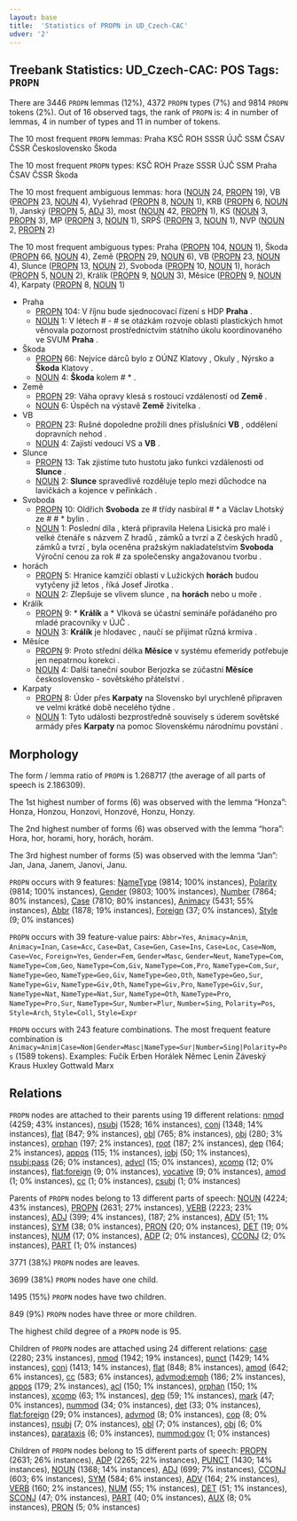 ```yaml
---
layout: base
title:  'Statistics of PROPN in UD_Czech-CAC'
udver: '2'
---
```


## Treebank Statistics: UD_Czech-CAC: POS Tags: `PROPN`

There are 3446 `PROPN` lemmas (12%), 4372 `PROPN` types (7%) and 9814 `PROPN` tokens (2%).
Out of 16 observed tags, the rank of `PROPN` is: 4 in number of lemmas, 4 in number of types and 11 in number of tokens.

The 10 most frequent `PROPN` lemmas: Praha KSČ ROH SSSR ÚJČ SSM ČSAV ČSSR Československo Škoda

The 10 most frequent `PROPN` types:  KSČ ROH Praze SSSR ÚJČ SSM Praha ČSAV ČSSR Škoda

The 10 most frequent ambiguous lemmas: hora ([NOUN]() 24, [PROPN]() 19), VB ([PROPN]() 23, [NOUN]() 4), Vyšehrad ([PROPN]() 8, [NOUN]() 1), KRB ([PROPN]() 6, [NOUN]() 1), Janský ([PROPN]() 5, [ADJ]() 3), most ([NOUN]() 42, [PROPN]() 1), KS ([NOUN]() 3, [PROPN]() 3), MP ([PROPN]() 3, [NOUN]() 1), SRPŠ ([PROPN]() 3, [NOUN]() 1), NVP ([NOUN]() 2, [PROPN]() 2)

The 10 most frequent ambiguous types:  Praha ([PROPN]() 104, [NOUN]() 1), Škoda ([PROPN]() 66, [NOUN]() 4), Země ([PROPN]() 29, [NOUN]() 6), VB ([PROPN]() 23, [NOUN]() 4), Slunce ([PROPN]() 13, [NOUN]() 2), Svoboda ([PROPN]() 10, [NOUN]() 1), horách ([PROPN]() 5, [NOUN]() 2), Králík ([PROPN]() 9, [NOUN]() 3), Měsíce ([PROPN]() 9, [NOUN]() 4), Karpaty ([PROPN]() 8, [NOUN]() 1)


* Praha
  * [PROPN]() 104: V říjnu bude sjednocovací řízení s HDP <b>Praha</b> .
  * [NOUN]() 1: V létech # - # se otázkám rozvoje oblasti plastických hmot věnovala pozornost prostřednictvím státního úkolu koordinovaného ve SVUM <b>Praha</b> .
* Škoda
  * [PROPN]() 66: Nejvíce dárců bylo z OÚNZ Klatovy , Okuly , Nýrsko a <b>Škoda</b> Klatovy .
  * [NOUN]() 4: <b>Škoda</b> kolem # * .
* Země
  * [PROPN]() 29: Váha opravy klesá s rostoucí vzdáleností od <b>Země</b> .
  * [NOUN]() 6: Úspěch na výstavě <b>Země</b> živitelka .
* VB
  * [PROPN]() 23: Rušné dopoledne prožili dnes příslušníci <b>VB</b> , oddělení dopravních nehod .
  * [NOUN]() 4: Zajistí vedoucí VS a <b>VB</b> .
* Slunce
  * [PROPN]() 13: Tak zjistíme tuto hustotu jako funkci vzdálenosti od <b>Slunce</b> .
  * [NOUN]() 2: <b>Slunce</b> spravedlivě rozděluje teplo mezi důchodce na lavičkách a kojence v peřinkách .
* Svoboda
  * [PROPN]() 10: Oldřich <b>Svoboda</b> ze # třídy nasbíral # * a Václav Lhotský ze # # * bylin .
  * [NOUN]() 1: Poslední díla , která připravila Helena Lisická pro malé i velké čtenáře s názvem Z hradů , zámků a tvrzí a Z českých hradů , zámků a tvrzí , byla oceněna pražským nakladatelstvím <b>Svoboda</b> Výroční cenou za rok # za společensky angažovanou tvorbu .
* horách
  * [PROPN]() 5: Hranice kamzičí oblasti v Lužických <b>horách</b> budou vytyčeny již letos , říká Josef Jirotka .
  * [NOUN]() 2: Zlepšuje se vlivem slunce , na <b>horách</b> nebo u moře .
* Králík
  * [PROPN]() 9: * <b>Králík</b> a * Vlková se účastní semináře pořádaného pro mladé pracovníky v ÚJČ .
  * [NOUN]() 3: <b>Králík</b> je hlodavec , naučí se přijímat různá krmiva .
* Měsíce
  * [PROPN]() 9: Proto střední délka <b>Měsíce</b> v systému efemeridy potřebuje jen nepatrnou korekci .
  * [NOUN]() 4: Další taneční soubor Berjozka se zúčastní <b>Měsíce</b> československo - sovětského přátelství .
* Karpaty
  * [PROPN]() 8: Úder přes <b>Karpaty</b> na Slovensko byl urychleně připraven ve velmi krátké době necelého týdne .
  * [NOUN]() 1: Tyto události bezprostředně souvisely s úderem sovětské armády přes <b>Karpaty</b> na pomoc Slovenskému národnímu povstání .

## Morphology

The form / lemma ratio of `PROPN` is 1.268717 (the average of all parts of speech is 2.186309).

The 1st highest number of forms (6) was observed with the lemma “Honza”: Honza, Honzou, Honzovi, Honzové, Honzu, Honzy.

The 2nd highest number of forms (6) was observed with the lemma “hora”: Hora, hor, horami, hory, horách, horám.

The 3rd highest number of forms (5) was observed with the lemma “Jan”: Jan, Jana, Janem, Janovi, Janu.

`PROPN` occurs with 9 features: [NameType](cs_cac-feat-NameType.html) (9814; 100% instances), [Polarity](cs_cac-feat-Polarity.html) (9814; 100% instances), [Gender](cs_cac-feat-Gender.html) (9803; 100% instances), [Number](cs_cac-feat-Number.html) (7864; 80% instances), [Case](cs_cac-feat-Case.html) (7810; 80% instances), [Animacy](cs_cac-feat-Animacy.html) (5431; 55% instances), [Abbr](cs_cac-feat-Abbr.html) (1878; 19% instances), [Foreign](cs_cac-feat-Foreign.html) (37; 0% instances), [Style](cs_cac-feat-Style.html) (9; 0% instances)

`PROPN` occurs with 39 feature-value pairs: `Abbr=Yes`, `Animacy=Anim`, `Animacy=Inan`, `Case=Acc`, `Case=Dat`, `Case=Gen`, `Case=Ins`, `Case=Loc`, `Case=Nom`, `Case=Voc`, `Foreign=Yes`, `Gender=Fem`, `Gender=Masc`, `Gender=Neut`, `NameType=Com`, `NameType=Com,Geo`, `NameType=Com,Giv`, `NameType=Com,Pro`, `NameType=Com,Sur`, `NameType=Geo`, `NameType=Geo,Giv`, `NameType=Geo,Oth`, `NameType=Geo,Sur`, `NameType=Giv`, `NameType=Giv,Oth`, `NameType=Giv,Pro`, `NameType=Giv,Sur`, `NameType=Nat`, `NameType=Nat,Sur`, `NameType=Oth`, `NameType=Pro`, `NameType=Pro,Sur`, `NameType=Sur`, `Number=Plur`, `Number=Sing`, `Polarity=Pos`, `Style=Arch`, `Style=Coll`, `Style=Expr`

`PROPN` occurs with 243 feature combinations.
The most frequent feature combination is `Animacy=Anim|Case=Nom|Gender=Masc|NameType=Sur|Number=Sing|Polarity=Pos` (1589 tokens).
Examples: Fučík Erben Horálek Němec Lenin Záveský Kraus Huxley Gottwald Marx


## Relations

`PROPN` nodes are attached to their parents using 19 different relations: [nmod](cs_cac-dep-nmod.html) (4259; 43% instances), [nsubj](cs_cac-dep-nsubj.html) (1528; 16% instances), [conj](cs_cac-dep-conj.html) (1348; 14% instances), [flat](cs_cac-dep-flat.html) (847; 9% instances), [obl](cs_cac-dep-obl.html) (765; 8% instances), [obj](cs_cac-dep-obj.html) (280; 3% instances), [orphan](cs_cac-dep-orphan.html) (197; 2% instances), [root](cs_cac-dep-root.html) (187; 2% instances), [dep](cs_cac-dep-dep.html) (164; 2% instances), [appos](cs_cac-dep-appos.html) (115; 1% instances), [iobj](cs_cac-dep-iobj.html) (50; 1% instances), [nsubj:pass](cs_cac-dep-nsubj:pass.html) (26; 0% instances), [advcl](cs_cac-dep-advcl.html) (15; 0% instances), [xcomp](cs_cac-dep-xcomp.html) (12; 0% instances), [flat:foreign](cs_cac-dep-flat:foreign.html) (9; 0% instances), [vocative](cs_cac-dep-vocative.html) (9; 0% instances), [amod](cs_cac-dep-amod.html) (1; 0% instances), [cc](cs_cac-dep-cc.html) (1; 0% instances), [csubj](cs_cac-dep-csubj.html) (1; 0% instances)

Parents of `PROPN` nodes belong to 13 different parts of speech: [NOUN](cs_cac-pos-NOUN.html) (4224; 43% instances), [PROPN](cs_cac-pos-PROPN.html) (2631; 27% instances), [VERB](cs_cac-pos-VERB.html) (2223; 23% instances), [ADJ](cs_cac-pos-ADJ.html) (399; 4% instances),  (187; 2% instances), [ADV](cs_cac-pos-ADV.html) (51; 1% instances), [SYM](cs_cac-pos-SYM.html) (38; 0% instances), [PRON](cs_cac-pos-PRON.html) (20; 0% instances), [DET](cs_cac-pos-DET.html) (19; 0% instances), [NUM](cs_cac-pos-NUM.html) (17; 0% instances), [ADP](cs_cac-pos-ADP.html) (2; 0% instances), [CCONJ](cs_cac-pos-CCONJ.html) (2; 0% instances), [PART](cs_cac-pos-PART.html) (1; 0% instances)

3771 (38%) `PROPN` nodes are leaves.

3699 (38%) `PROPN` nodes have one child.

1495 (15%) `PROPN` nodes have two children.

849 (9%) `PROPN` nodes have three or more children.

The highest child degree of a `PROPN` node is 95.

Children of `PROPN` nodes are attached using 24 different relations: [case](cs_cac-dep-case.html) (2280; 23% instances), [nmod](cs_cac-dep-nmod.html) (1942; 19% instances), [punct](cs_cac-dep-punct.html) (1429; 14% instances), [conj](cs_cac-dep-conj.html) (1413; 14% instances), [flat](cs_cac-dep-flat.html) (848; 8% instances), [amod](cs_cac-dep-amod.html) (642; 6% instances), [cc](cs_cac-dep-cc.html) (583; 6% instances), [advmod:emph](cs_cac-dep-advmod:emph.html) (186; 2% instances), [appos](cs_cac-dep-appos.html) (179; 2% instances), [acl](cs_cac-dep-acl.html) (150; 1% instances), [orphan](cs_cac-dep-orphan.html) (150; 1% instances), [xcomp](cs_cac-dep-xcomp.html) (63; 1% instances), [dep](cs_cac-dep-dep.html) (59; 1% instances), [mark](cs_cac-dep-mark.html) (47; 0% instances), [nummod](cs_cac-dep-nummod.html) (34; 0% instances), [det](cs_cac-dep-det.html) (33; 0% instances), [flat:foreign](cs_cac-dep-flat:foreign.html) (29; 0% instances), [advmod](cs_cac-dep-advmod.html) (8; 0% instances), [cop](cs_cac-dep-cop.html) (8; 0% instances), [nsubj](cs_cac-dep-nsubj.html) (7; 0% instances), [obl](cs_cac-dep-obl.html) (7; 0% instances), [obj](cs_cac-dep-obj.html) (6; 0% instances), [parataxis](cs_cac-dep-parataxis.html) (6; 0% instances), [nummod:gov](cs_cac-dep-nummod:gov.html) (1; 0% instances)

Children of `PROPN` nodes belong to 15 different parts of speech: [PROPN](cs_cac-pos-PROPN.html) (2631; 26% instances), [ADP](cs_cac-pos-ADP.html) (2265; 22% instances), [PUNCT](cs_cac-pos-PUNCT.html) (1430; 14% instances), [NOUN](cs_cac-pos-NOUN.html) (1368; 14% instances), [ADJ](cs_cac-pos-ADJ.html) (699; 7% instances), [CCONJ](cs_cac-pos-CCONJ.html) (603; 6% instances), [SYM](cs_cac-pos-SYM.html) (584; 6% instances), [ADV](cs_cac-pos-ADV.html) (164; 2% instances), [VERB](cs_cac-pos-VERB.html) (160; 2% instances), [NUM](cs_cac-pos-NUM.html) (55; 1% instances), [DET](cs_cac-pos-DET.html) (51; 1% instances), [SCONJ](cs_cac-pos-SCONJ.html) (47; 0% instances), [PART](cs_cac-pos-PART.html) (40; 0% instances), [AUX](cs_cac-pos-AUX.html) (8; 0% instances), [PRON](cs_cac-pos-PRON.html) (5; 0% instances)

